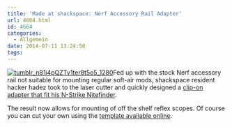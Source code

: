 ```yaml
---
title: 'Made at shackspace: Nerf Accessory Rail Adapter'
url: 4664.html
id: 4664
categories:
  - Allgemein
date: 2014-07-11 13:24:58
tags:
---
```


[![tumblr_n81i4pQZTv1ter8t5o5_1280](https://blog.shackspace.de/wp-content/uploads/2014/07/tumblr_n81i4pQZTv1ter8t5o5_1280-300x168.jpg)](https://blog.shackspace.de/wp-content/uploads/2014/07/tumblr_n81i4pQZTv1ter8t5o5_1280.jpg)Fed up with the stock Nerf accessory rail not suitable for mounting regular soft-air mods, shackspace resident hacker hadez took to the laser cutter and quickly designed a [clip-on adapter that fit his N-Strike Nitefinder](http://log.follvalsch.de/post/90461747706/nerf-n-strike-nitefinder-ex-3-accessory-rail).

The result now allows for mounting of off the shelf reflex scopes. Of course you can cut your own using the [template available online](http://follvalsch.de/rail/).